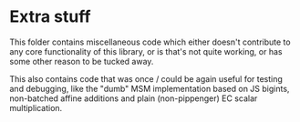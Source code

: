 # Extra stuff

This folder contains miscellaneous code which either doesn't contribute to any core functionality of this library, or is that's not quite working, or has some other reason to be tucked away.

This also contains code that was once / could be again useful for testing and debugging, like the "dumb" MSM implementation based on JS bigints, non-batched affine additions and plain (non-pippenger) EC scalar multiplication.
